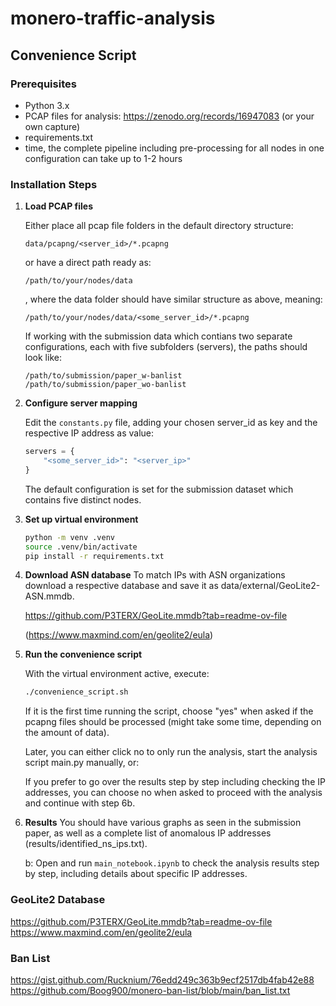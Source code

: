 # monero-traffic-analysis

## Convenience Script

### Prerequisites
- Python 3.x
- PCAP files for analysis: https://zenodo.org/records/16947083 (or your own capture)
- requirements.txt
- time, the complete pipeline including pre-processing for all nodes in one configuration can take up to 1-2 hours

### Installation Steps

1. **Load PCAP files**
   
   Either place all pcap file folders in the default directory structure:
   ```
   data/pcapng/<server_id>/*.pcapng
   ```
   or have a direct path ready as: 
   ```
   /path/to/your/nodes/data
   ```
   , where the data folder should have similar structure as above, meaning:
   ```
   /path/to/your/nodes/data/<some_server_id>/*.pcapng
   ```
   If working with the submission data which contians two separate configurations, each with five subfolders (servers), the paths should look like:
   ```
   /path/to/submission/paper_w-banlist
   /path/to/submission/paper_wo-banlist
   ```

2. **Configure server mapping**
   
   Edit the `constants.py` file, adding your chosen server_id as key and the respective IP address as value:
   ```python
   servers = {
       "<some_server_id>": "<server_ip>"
   }
   ```
   The default configuration is set for the submission dataset which contains five distinct nodes. 

3. **Set up virtual environment**
   ```bash
   python -m venv .venv
   source .venv/bin/activate
   pip install -r requirements.txt
   ```

4. **Download ASN database**
    To match IPs with ASN organizations download a respective database and save it as data/external/GeoLite2-ASN.mmdb.

    https://github.com/P3TERX/GeoLite.mmdb?tab=readme-ov-file

    (https://www.maxmind.com/en/geolite2/eula)

5. **Run the convenience script**
   
   With the virtual environment active, execute:
   ```bash
   ./convenience_script.sh
   ```
   If it is the first time running the script, choose "yes" when asked if the pcapng files should be processed (might take some time, depending on the amount of data).

   Later, you can either click no to only run the analysis, start the analysis script main.py manually, or:
   
   If you prefer to go over the results step by step including checking the IP addresses, you can choose no when asked to proceed with the analysis and continue with step 6b.

6. **Results**
   You should have various graphs as seen in the submission paper, as well as a complete list of anomalous IP addresses (results/identified_ns_ips.txt).
   
   b: Open and run `main_notebook.ipynb` to check the analysis results step by step, including details about specific IP addresses.

### GeoLite2 Database
https://github.com/P3TERX/GeoLite.mmdb?tab=readme-ov-file
https://www.maxmind.com/en/geolite2/eula

### Ban List
https://gist.github.com/Rucknium/76edd249c363b9ecf2517db4fab42e88
https://github.com/Boog900/monero-ban-list/blob/main/ban_list.txt 